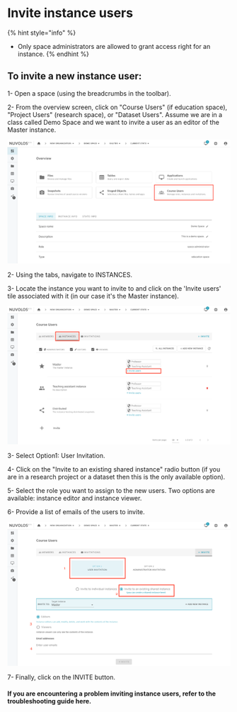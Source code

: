# Invite instance users

{% hint style="info" %}
* Only space administrators are allowed to grant access right for an instance.
{% endhint %}

## **To invite a new instance user:**

1- Open a space \(using the breadcrumbs in the toolbar\).

2- From the overview screen, click on "Course Users" \(if education space\), "Project Users" \(research space\), or "Dataset Users". Assume we are in a class called Demo Space and we want to invite a user as an editor of the Master instance.

![](../../.gitbook/assets/screen-shot-2020-05-22-at-1.35.55-pm%20%281%29.png)

2- Using the tabs, navigate to INSTANCES.

3- Locate the instance you want to invite to and click on the 'Invite users' tile associated with it \(in our case it's the Master instance\).

![](../../.gitbook/assets/screen-shot-2020-05-22-at-1.24.26-pm%20%281%29.png)

3- Select Option1: User Invitation.

4- Click on the "Invite to an existing shared instance" radio button \(if you are in a research project or a dataset then this is the only available option\).

5- Select the role you want to assign to the new users. Two options are available: instance editor and instance viewer.

6- Provide a list of emails of the users to invite.

![](../../.gitbook/assets/screen-shot-2020-05-22-at-2.28.01-pm.png)

7- Finally, click on the INVITE button.

#### If you are encountering a problem inviting instance users, refer to the troubleshooting guide here. 

